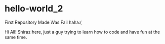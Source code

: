 # hello-world_2
First Repository Made Was Fail haha:(

Hi All!
Shiraz here, just a guy trying to learn how to code and have fun at the same time.
